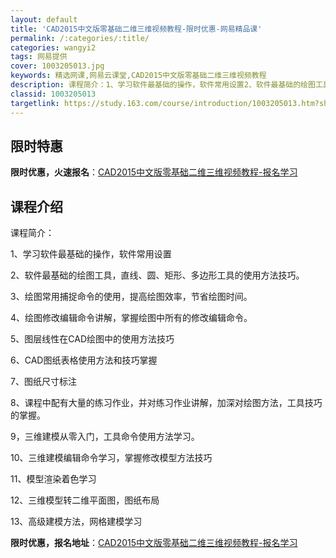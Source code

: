 ```yaml
---
layout: default
title: 'CAD2015中文版零基础二维三维视频教程-限时优惠-网易精品课'
permalink: /:categories/:title/
categories: wangyi2
tags: 网易提供
cover: 1003205013.jpg
keywords: 精选网课,网易云课堂,CAD2015中文版零基础二维三维视频教程
description: 课程简介：1、学习软件最基础的操作，软件常用设置2、软件最基础的绘图工具，直线、圆、矩形、多边形工具的使用方法技巧。3、
classid: 1003205013
targetlink: https://study.163.com/course/introduction/1003205013.htm?share=1&shareId=1025206652&utm_campaign=share&utm_medium=iphoneShare&utm_source=&utm_u=1025206652
---
```


## 限时特惠

**限时优惠，火速报名**：[CAD2015中文版零基础二维三维视频教程-报名学习](https://study.163.com/course/introduction/1003205013.htm?share=1&shareId=1025206652&utm_campaign=share&utm_medium=iphoneShare&utm_source=&utm_u=1025206652)

## 课程介绍

课程简介：

1、学习软件最基础的操作，软件常用设置

2、软件最基础的绘图工具，直线、圆、矩形、多边形工具的使用方法技巧。

3、绘图常用捕捉命令的使用，提高绘图效率，节省绘图时间。

4、绘图修改编辑命令讲解，掌握绘图中所有的修改编辑命令。

5、图层线性在CAD绘图中的使用方法技巧

6、CAD图纸表格使用方法和技巧掌握

7、图纸尺寸标注

8、课程中配有大量的练习作业，并对练习作业讲解，加深对绘图方法，工具技巧的掌握。

9，三维建模从零入门，工具命令使用方法学习。

10、三维建模编辑命令学习，掌握修改模型方法技巧

11、模型渲染着色学习

12、三维模型转二维平面图，图纸布局

13、高级建模方法，网格建模学习

**限时优惠，报名地址**：[CAD2015中文版零基础二维三维视频教程-报名学习](https://study.163.com/course/introduction/1003205013.htm?share=1&shareId=1025206652&utm_campaign=share&utm_medium=iphoneShare&utm_source=&utm_u=1025206652)

